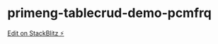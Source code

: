 # primeng-tablecrud-demo-pcmfrq

[Edit on StackBlitz ⚡️](https://stackblitz.com/edit/primeng-tablecrud-demo-pcmfrq)